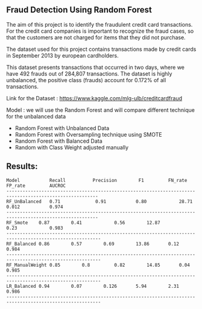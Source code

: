 
## Fraud Detection Using Random Forest ##


The aim of this project is to identify the fraudulent credit card transactions. 
For the credit card companies is important to recognize the fraud cases, so that the customers are not charged for items that they did not purchase.

The dataset used for this project contains transactions made by credit cards in September 2013 by european cardholders.

This dataset presents transactions that occurred in two days, where we have 492 frauds out of 284,807 transactions. 
The dataset is highly unbalanced, the positive class (frauds) account for 0.172% of all transactions.


Link for the Dataset : https://www.kaggle.com/mlg-ulb/creditcardfraud

Model : we will use the Random Forest and will compare different technique for the unbalanced data

 - Random Forest with Unbalanced Data
 - Random Forest with Oversampling technique using SMOTE
 - Random Forest with Balanced Data
 - Random with Class Weight adjusted manually


Results:
----------

	Model	        Recall	        Precision	     F1	        FN_rate	        FP_rate	        AUCROC
	--------------------------------------------------------------------------------------------------------
	RF_UnBalanced	0.71  	         0.91	        0.80	        28.71	        0.012	        0.974
	--------------------------------------------------------------------------------------------------------
	RF_Smote	0.87    	0.41	        0.56    	12.87           0.23	        0.983
	---------------------------------------------------------------------------------------------------------
	RF_Balanced	0.86    	0.57    	0.69    	13.86   	0.12	        0.984
	---------------------------------------------------------------------------------------------------------
	RF_ManualWeight	0.85    	0.8	        0.82    	14.85   	0.04	        0.985
	---------------------------------------------------------------------------------------------------------
	LR_Balanced	0.94    	0.07    	0.126   	5.94    	2.31	        0.986
	---------------------------------------------------------------------------------------------------------